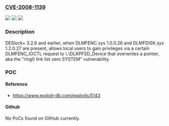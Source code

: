### [CVE-2008-1139](https://cve.mitre.org/cgi-bin/cvename.cgi?name=CVE-2008-1139)
![](https://img.shields.io/static/v1?label=Product&message=n%2Fa&color=blue)
![](https://img.shields.io/static/v1?label=Version&message=n%2Fa&color=blue)
![](https://img.shields.io/static/v1?label=Vulnerability&message=n%2Fa&color=brighgreen)

### Description

DESlock+ 3.2.6 and earlier, when DLMFENC.sys 1.0.0.26 and DLMFDISK.sys 1.2.0.27 are present, allows local users to gain privileges via a certain DLMFENC_IOCTL request to \\.\DLKPFSD_Device that overwrites a pointer, aka the "ring0 link list zero SYSTEM" vulnerability.

### POC

#### Reference
- https://www.exploit-db.com/exploits/5143

#### Github
No PoCs found on GitHub currently.

